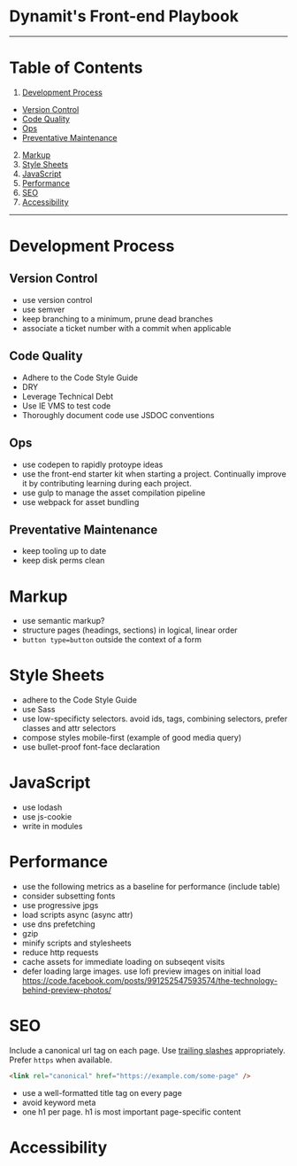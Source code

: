# Dynamit's Front-end Playbook

---

# Table of Contents

1. [Development Process](#development-process)
  * [Version Control](#version-control)
  * [Code Quality](#code-quality)
  * [Ops](#ops)
  * [Preventative Maintenance](#preventative-maintenance)
2. [Markup](#markup)
3. [Style Sheets](#style-sheets)
4. [JavaScript](#javascript)
5. [Performance](#performance)
6. [SEO](#seo)
7. [Accessibility](#accessibility)

---

# Development Process

## Version Control

- use version control
- use semver
- keep branching to a minimum, prune dead branches
- associate a ticket number with a commit when applicable

## Code Quality

- Adhere to the Code Style Guide
- DRY
- Leverage Technical Debt
- Use IE VMS to test code
- Thoroughly document code use JSDOC conventions

## Ops

- use codepen to rapidly protoype ideas 
- use the front-end starter kit when starting a project. Continually improve it by contributing learning during each project.
- use gulp to manage the asset compilation pipeline
- use webpack for asset bundling

## Preventative Maintenance

- keep tooling up to date
- keep disk perms clean

# Markup

- use semantic markup?
- structure pages (headings, sections) in logical, linear order
- `button type=button` outside the context of a form

# Style Sheets

- adhere to the Code Style Guide
- use Sass
- use low-specificty selectors. avoid ids, tags, combining selectors, prefer classes and attr selectors
- compose styles mobile-first (example of good media query)
- use bullet-proof font-face declaration

# JavaScript

- use lodash
- use js-cookie
- write in modules

# Performance

- use the following metrics as a baseline for performance (include table)
- consider subsetting fonts
- use progressive jpgs
- load scripts async (async attr)
- use dns prefetching
- gzip
- minify scripts and stylesheets
- reduce http requests
- cache assets for immediate loading on subseqent visits
- defer loading large images. use lofi preview images on initial load https://code.facebook.com/posts/991252547593574/the-technology-behind-preview-photos/

# SEO

Include a canonical url tag on each page. Use [trailing slashes](http://googlewebmastercentral.blogspot.com/2010/04/to-slash-or-not-to-slash.html) appropriately. Prefer `https` when available.

```html
<link rel="canonical" href="https://example.com/some-page" />
```

- use a well-formatted title tag on every page
- avoid keyword meta
- one h1 per page. h1 is most important page-specific content

# Accessibility
